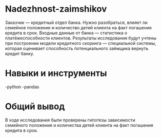 # Nadezhnost-zaimshikov
Заказчик — кредитный отдел банка. Нужно разобраться, влияет ли семейное положение и количество детей клиента на факт погашения кредита в срок. Входные данные от банка — статистика о платёжеспособности клиентов.
Результаты исследования будут учтены при построении модели кредитного скоринга — специальной системы, которая оценивает способность потенциального заёмщика вернуть кредит банку.
# Навыки и инструменты
 -python
 -pandas
# Общий вывод
В ходе исследования были  проверены гипотезы зависимости семейного положения и количества детей клиента на факт погашения кредита в срок.
